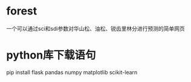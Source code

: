 # forest
一个可以通过sci和sdi参数对华山松、油松、锐齿里林分进行预测的简单网页

# python库下载语句
pip install flask pandas numpy matplotlib scikit-learn
